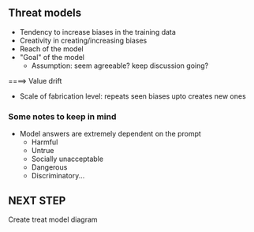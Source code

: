 ## Threat models

* Tendency to increase biases in the training data
* Creativity in creating/increasing biases
* Reach of the model
* "Goal" of the model
    * Assumption: seem agreeable? keep discussion going?

====> Value drift

* Scale of fabrication level: repeats seen biases upto creates new ones

### Some notes to keep in mind

* Model answers are extremely dependent on the prompt
    * Harmful
    * Untrue
    * Socially unacceptable
    * Dangerous
    * Discriminatory...

## NEXT STEP

Create treat model diagram
